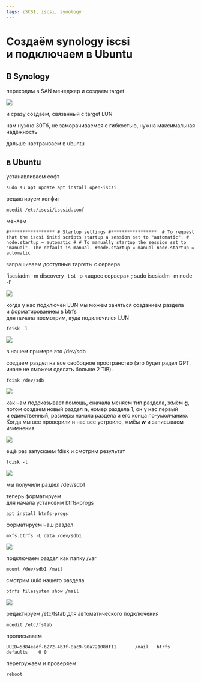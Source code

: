 ```yaml
---
tags: iSCSI, iscsi, synology
---
```

# Создаём synology iscsi и подключаем в Ubuntu



## В Synology

переходим в SAN менеджер и создаем target

![](https://itscience.pro/pictures/izobrazhenie_2021-12-16_134256.png)

и сразу создаём, связанный с target LUN

нам нужно 30Тб, не заморачиваемся с гибкостью, нужна максимальная надёжность

дальше настраиваем в ubuntu

## в Ubuntu

устанавливаем софт

`sudo su apt update apt install open-iscsi`

редактируем конфиг

`mcedit /etc/iscsi/iscsid.conf`

меняем

`#***************** # Startup settings #*****************  # To request that the iscsi initd scripts startup a session set to "automatic". # node.startup = automatic # # To manually startup the session set to "manual". The default is manual. #node.startup = manual node.startup = automatic`

запрашиваем доступные таргеты с сервера

`iscsiadm -m discovery -t st -p <адрес сервера> ; sudo iscsiadm -m node -l'

![](https://itscience.pro/pictures/izobrazhenie_2021-12-16_160129.png)

когда у нас подключен LUN мы можем заняться созданием раздела и форматированием в btrfs  
для начала посмотрим, куда подключился LUN

`fdisk -l`

![](https://itscience.pro/pictures/izobrazhenie_2021-12-16_170905.png)

в нашем примере это /dev/sdb

создаем раздел на все свободное пространство (это будет радел GPT, иначе не сможем сделать больше 2 TiB).

`fdisk /dev/sdb`

![](https://itscience.pro/pictures/izobrazhenie_2021-12-16_171013.png)

как нам подсказывает помощь, сначала меняем тип раздела, жмём **g**, потом создаем новый раздел **n**, номер раздела 1, он у нас первый и единственный, размеры начала раздела и его конца по-умолчанию. Когда мы все проверили и нас все устроило, жмём **w** и записываем изменения.

![](https://itscience.pro/pictures/izobrazhenie_2021-12-16_171042.png)

ещё раз запускаем fdisk и смотрим результат

`fdisk -l`

![](https://itscience.pro/pictures/izobrazhenie_2021-12-16_171120.png)

мы получили раздел /dev/sdb1

теперь форматируем  
для начала установим btrfs-progs

`apt install btrfs-progs`

форматируем наш раздел

`mkfs.btrfs -L data /dev/sdb1`

![](https://itscience.pro/pictures/izobrazhenie_2021-12-16_172420.png)

подключаем раздел как папку /var

`mount /dev/sdb1 /mail`

смотрим uuid нашего раздела

`btrfs filesystem show /mail`

![](https://itscience.pro/pictures/izobrazhenie_2021-12-16_173113.png)

редактируем /etc/fstab для автоматического подключения

`mcedit /etc/fstab`

прописываем

`UUID=5d84eadf-6272-4b3f-8ac9-90a72108df11       /mail   btrfs   defaults    0 0`

перегружаем и проверяем

`reboot`
